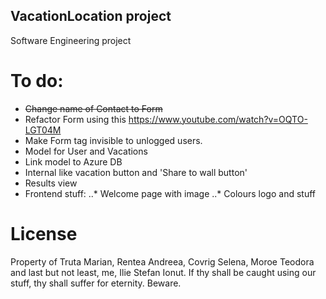 VacationLocation project
------------------------

Software Engineering project

To do:
=====

* ~~Change name of Contact to Form~~ 
* Refactor Form using this https://www.youtube.com/watch?v=OQTO-LGT04M
* Make Form tag invisible to unlogged users.
* Model for User and Vacations
* Link model to Azure DB
* Internal like vacation button and 'Share to wall button'
* Results view
* Frontend stuff:
..* Welcome page with image
..* Colours logo and stuff

License
=======

Property of Truta Marian, Rentea Andreea, Covrig Selena, Moroe Teodora 
and last but not least, me, Ilie Stefan Ionut.
If thy shall be caught using our stuff, thy shall suffer for eternity.
Beware.

